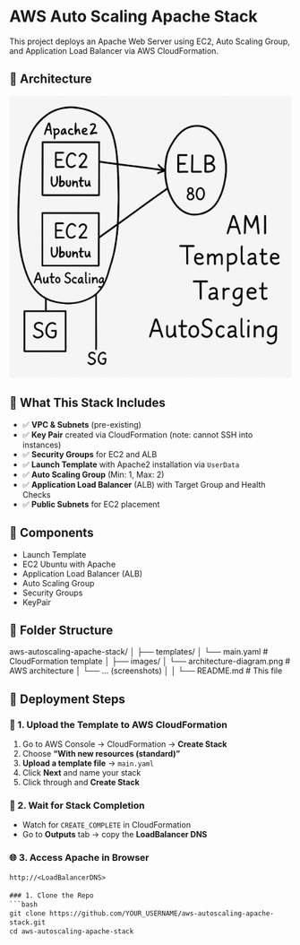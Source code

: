 
# AWS Auto Scaling Apache Stack

This project deploys an Apache Web Server using EC2, Auto Scaling Group, and Application Load Balancer via AWS CloudFormation.

## 🧱 Architecture
![Architecture](images/00-architecture-diagram.png)

## 🚀 What This Stack Includes

- ✅ **VPC & Subnets** (pre-existing)
- ✅ **Key Pair** created via CloudFormation (note: cannot SSH into instances)
- ✅ **Security Groups** for EC2 and ALB
- ✅ **Launch Template** with Apache2 installation via `UserData`
- ✅ **Auto Scaling Group** (Min: 1, Max: 2)
- ✅ **Application Load Balancer** (ALB) with Target Group and Health Checks
- ✅ **Public Subnets** for EC2 placement

## 🚀 Components
- Launch Template
- EC2 Ubuntu with Apache
- Application Load Balancer (ALB)
- Auto Scaling Group
- Security Groups
- KeyPair

## 📂 Folder Structure
aws-autoscaling-apache-stack/
│
├── templates/
│ └── main.yaml # CloudFormation template
│
├── images/
│ └── architecture-diagram.png # AWS architecture
│ └── ... (screenshots)
│
│
└── README.md # This file


## 🔧 Deployment Steps
### 📍 1. Upload the Template to AWS CloudFormation

1. Go to AWS Console → CloudFormation → **Create Stack**
2. Choose **“With new resources (standard)”**
3. **Upload a template file** → `main.yaml`
4. Click **Next** and name your stack
5. Click through and **Create Stack**

### 📍 2. Wait for Stack Completion

- Watch for `CREATE_COMPLETE` in CloudFormation
- Go to **Outputs** tab → copy the **LoadBalancer DNS**

### 🌐 3. Access Apache in Browser

```text
http://<LoadBalancerDNS>

### 1. Clone the Repo
```bash
git clone https://github.com/YOUR_USERNAME/aws-autoscaling-apache-stack.git
cd aws-autoscaling-apache-stack

